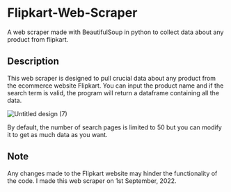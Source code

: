 # Flipkart-Web-Scraper
A web scraper made with BeautifulSoup in python to collect data about any product from flipkart.

## Description
This web scraper is designed to pull crucial data about any product from the ecommerce website Flipkart. You can input the product name and if the search term is valid, the program will return a dataframe containing all the data.

![Untitled design (7)](https://user-images.githubusercontent.com/106478752/187969519-533bf60e-84ce-412f-a341-ce96b54cec2d.png)

By default, the number of search pages is limited to 50 but you can modify it to get as much data as you want.

## Note
Any changes made to the Flipkart website may hinder the functionality of the code. I made this web scraper on 1st September, 2022.
